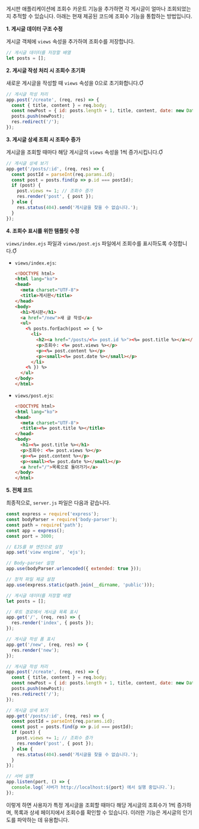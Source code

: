 게시판 애플리케이션에 조회수 카운트 기능을 추가하면 각 게시글이 얼마나 조회되었는지 추적할 수 있습니다. 아래는 현재 제공된 코드에 조회수 기능을 통합하는 방법입니다.

**1. 게시글 데이터 구조 수정**

게시글 객체에 `views` 속성을 추가하여 조회수를 저장합니다.

```javascript
// 게시글 데이터를 저장할 배열
let posts = [];
```

**2. 게시글 작성 처리 시 조회수 초기화**

새로운 게시글을 작성할 때 `views` 속성을 0으로 초기화합니다.

```javascript
// 게시글 작성 처리
app.post('/create', (req, res) => {
  const { title, content } = req.body;
  const newPost = { id: posts.length + 1, title, content, date: new Date().toLocaleString(), views: 0 };
  posts.push(newPost);
  res.redirect('/');
});
```

**3. 게시글 상세 조회 시 조회수 증가**

게시글을 조회할 때마다 해당 게시글의 `views` 속성을 1씩 증가시킵니다.

```javascript
// 게시글 상세 보기
app.get('/posts/:id', (req, res) => {
  const postId = parseInt(req.params.id);
  const post = posts.find(p => p.id === postId);
  if (post) {
    post.views += 1; // 조회수 증가
    res.render('post', { post });
  } else {
    res.status(404).send('게시글을 찾을 수 없습니다.');
  }
});
```

**4. 조회수 표시를 위한 템플릿 수정**

`views/index.ejs` 파일과 `views/post.ejs` 파일에서 조회수를 표시하도록 수정합니다.

- `views/index.ejs`:

  ```html
  <!DOCTYPE html>
  <html lang="ko">
  <head>
    <meta charset="UTF-8">
    <title>게시판</title>
  </head>
  <body>
    <h1>게시판</h1>
    <a href="/new">새 글 작성</a>
    <ul>
      <% posts.forEach(post => { %>
        <li>
          <h2><a href="/posts/<%= post.id %>"><%= post.title %></a></h2>
          <p>조회수: <%= post.views %></p>
          <p><%= post.content %></p>
          <p><small><%= post.date %></small></p>
        </li>
      <% }) %>
    </ul>
  </body>
  </html>
  ```

- `views/post.ejs`:

  ```html
  <!DOCTYPE html>
  <html lang="ko">
  <head>
    <meta charset="UTF-8">
    <title><%= post.title %></title>
  </head>
  <body>
    <h1><%= post.title %></h1>
    <p>조회수: <%= post.views %></p>
    <p><%= post.content %></p>
    <p><small><%= post.date %></small></p>
    <a href="/">목록으로 돌아가기</a>
  </body>
  </html>
  ```

**5. 전체 코드**

최종적으로, `server.js` 파일은 다음과 같습니다.

```javascript
const express = require('express');
const bodyParser = require('body-parser');
const path = require('path');
const app = express();
const port = 3000;

// EJS를 뷰 엔진으로 설정
app.set('view engine', 'ejs');

// Body-parser 설정
app.use(bodyParser.urlencoded({ extended: true }));

// 정적 파일 제공 설정
app.use(express.static(path.join(__dirname, 'public')));

// 게시글 데이터를 저장할 배열
let posts = [];

// 루트 경로에서 게시글 목록 표시
app.get('/', (req, res) => {
  res.render('index', { posts });
});

// 게시글 작성 폼 표시
app.get('/new', (req, res) => {
  res.render('new');
});

// 게시글 작성 처리
app.post('/create', (req, res) => {
  const { title, content } = req.body;
  const newPost = { id: posts.length + 1, title, content, date: new Date().toLocaleString(), views: 0 };
  posts.push(newPost);
  res.redirect('/');
});

// 게시글 상세 보기
app.get('/posts/:id', (req, res) => {
  const postId = parseInt(req.params.id);
  const post = posts.find(p => p.id === postId);
  if (post) {
    post.views += 1; // 조회수 증가
    res.render('post', { post });
  } else {
    res.status(404).send('게시글을 찾을 수 없습니다.');
  }
});

// 서버 실행
app.listen(port, () => {
  console.log(`서버가 http://localhost:${port} 에서 실행 중입니다.`);
});
```


이렇게 하면 사용자가 특정 게시글을 조회할 때마다 해당 게시글의 조회수가 1씩 증가하며, 목록과 상세 페이지에서 조회수를 확인할 수 있습니다. 이러한 기능은 게시글의 인기도를 파악하는 데 유용합니다. 
